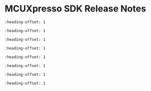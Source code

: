 # MCUXpresso SDK Release Notes


```{include} /release/commonrn/topics/overview.md
:heading-offset: 1
```

```{include} /release/commonrn/topics/mcuxpresso_sdk.md
:heading-offset: 1
```

```{include} topics/development_tools.md
:heading-offset: 1
```

```{include} topics/supported_development_systems.md
:heading-offset: 1
```

```{include} /release/commonrn/topics/release_contents_dsc.md
:heading-offset: 1
```

```{include} /release/commonrn/topics/mcuxpresso_sdk_release_package.md
:heading-offset: 1
```

```{include} topics/middleware.md
:heading-offset: 1
```

```{include} topics/known_issues.md
:heading-offset: 1
```